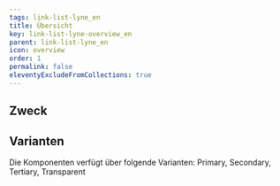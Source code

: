 ```yaml
---
tags: link-list-lyne_en
title: Übersicht
key: link-list-lyne-overview_en
parent: link-list-lyne_en
icon: overview
order: 1
permalink: false
eleventyExcludeFromCollections: true
---
```


## Zweck


## Varianten
Die Komponenten verfügt über folgende Varianten: Primary, Secondary, Tertiary, Transparent